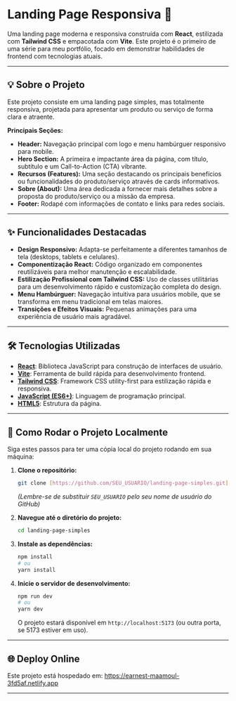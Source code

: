 # Landing Page Responsiva 🚀

Uma landing page moderna e responsiva construída com **React**, estilizada com **Tailwind CSS** e empacotada com **Vite**. Este projeto é o primeiro de uma série para meu portfólio, focado em demonstrar habilidades de frontend com tecnologias atuais.

---

## 💡 Sobre o Projeto

Este projeto consiste em uma landing page simples, mas totalmente responsiva, projetada para apresentar um produto ou serviço de forma clara e atraente.

**Principais Seções:**

- **Header:** Navegação principal com logo e menu hambúrguer responsivo para mobile.
- **Hero Section:** A primeira e impactante área da página, com título, subtítulo e um Call-to-Action (CTA) vibrante.
- **Recursos (Features):** Uma seção destacando os principais benefícios ou funcionalidades do produto/serviço através de cards informativos.
- **Sobre (About):** Uma área dedicada a fornecer mais detalhes sobre a proposta do produto/serviço ou a missão da empresa.
- **Footer:** Rodapé com informações de contato e links para redes sociais.

---

## ✨ Funcionalidades Destacadas

- **Design Responsivo:** Adapta-se perfeitamente a diferentes tamanhos de tela (desktops, tablets e celulares).
- **Componentização React:** Código organizado em componentes reutilizáveis para melhor manutenção e escalabilidade.
- **Estilização Profissional com Tailwind CSS:** Uso de classes utilitárias para um desenvolvimento rápido e customização completa do design.
- **Menu Hambúrguer:** Navegação intuitiva para usuários mobile, que se transforma em menu tradicional em telas maiores.
- **Transições e Efeitos Visuais:** Pequenas animações para uma experiência de usuário mais agradável.

---

## 🛠️ Tecnologias Utilizadas

- **[React](https://react.dev/)**: Biblioteca JavaScript para construção de interfaces de usuário.
- **[Vite](https://vitejs.dev/)**: Ferramenta de build rápida para desenvolvimento frontend.
- **[Tailwind CSS](https://tailwindcss.com/)**: Framework CSS utility-first para estilização rápida e responsiva.
- **[JavaScript (ES6+)](https://developer.mozilla.org/pt-BR/docs/Web/JavaScript)**: Linguagem de programação principal.
- **[HTML5](https://developer.mozilla.org/pt-BR/docs/Web/HTML)**: Estrutura da página.

---

## 🚀 Como Rodar o Projeto Localmente

Siga estes passos para ter uma cópia local do projeto rodando em sua máquina:

1.  **Clone o repositório:**

    ```bash
    git clone [https://github.com/SEU_USUARIO/landing-page-simples.git](https://github.com/SEU_USUARIO/landing-page-simples.git)
    ```

    _(Lembre-se de substituir `SEU_USUARIO` pelo seu nome de usuário do GitHub)_

2.  **Navegue até o diretório do projeto:**

    ```bash
    cd landing-page-simples
    ```

3.  **Instale as dependências:**

    ```bash
    npm install
    # ou
    yarn install
    ```

4.  **Inicie o servidor de desenvolvimento:**

    ```bash
    npm run dev
    # ou
    yarn dev
    ```

    O projeto estará disponível em `http://localhost:5173` (ou outra porta, se 5173 estiver em uso).

---

## 🌐 Deploy Online

Este projeto está hospedado em:
https://earnest-maamoul-3fd5af.netlify.app

---
